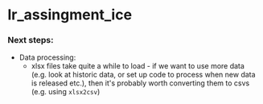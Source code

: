 # lr_assingment_ice


### Next steps:

* Data processing:
	* xlsx files take quite a while to load - if we want to use more data (e.g. look at historic data, or set up code to process when new data is released etc.), then it's probably worth converting them to csvs (e.g. using `xlsx2csv`)
	